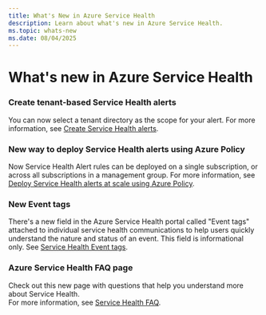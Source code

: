 ```yaml
---
title: What's New in Azure Service Health
description: Learn about what's new in Azure Service Health.
ms.topic: whats-new
ms.date: 08/04/2025
---
```


# What's new in Azure Service Health


### Create tenant-based Service Health alerts
You can now select a tenant directory as the scope for your alert. For more information, see [Create Service Health alerts](alerts-activity-log-service-notifications-portal.md).



### New way to deploy Service Health alerts using Azure Policy
Now Service Health Alert rules can be deployed on a single subscription, or across all subscriptions in a management group. For more information, see [Deploy Service Health alerts at scale using Azure Policy](service-health-alert-deploy-policy.md).


### New Event tags
There's a new field in the Azure Service Health portal called "Event tags" attached to individual service health communications to help users quickly understand the nature and status of an event.
This field is informational only. See [Service Health Event tags](service-health-event-tags.md).


### Azure Service Health FAQ page
Check out this new page with questions that help you understand more about Service Health.<br>
For more information, see [Service Health FAQ](service-health-faq.yml).
